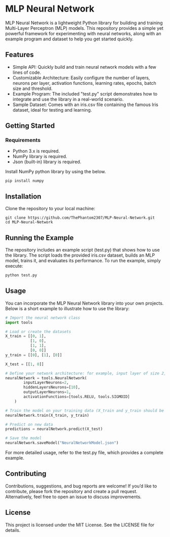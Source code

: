 
# MLP Neural Network

MLP Neural Network is a lightweight Python library for building and training Multi-Layer Perceptron (MLP) models. This repository provides a simple yet powerful framework for experimenting with neural networks, along with an example program and dataset to help you get started quickly.

## Features

* Simple API: Quickly build and train neural network models with a few lines of code.
* Customizable Architecture: Easily configure the number of layers, neurons per layer, activation functions,  learning rates, epochs, batch size and threshold.
* Example Program: The included "test.py" script demonstrates how to integrate and use the library in a real-world scenario.
* Sample Dataset: Comes with an iris.csv file containing the famous Iris dataset, ideal for testing and learning.

## Getting Started

### Requirements

* Python 3.x is required.
* NumPy library is required.
* Json (built-in) library is required.

Install NumPy python library by using the below.
```
pip install numpy
```

## Installation

Clone the repository to your local machine:
```
git clone https://github.com/ThePhantom2307/MLP-Neural-Network.git
cd MLP-Neural-Network
```

## Running the Example
The repository includes an example script (test.py) that shows how to use the library. The script loads the provided iris.csv dataset, builds an MLP model, trains it, and evaluates its performance. To run the example, simply execute:

```python
python test.py
```
## Usage
You can incorporate the MLP Neural Network library into your own projects. Below is a short example to illustrate how to use the library:

```python
# Import the neural network class
import tools

# Load or create the datasets
X_train = [[0, 1],
           [1, 0],
           [1, 1],
           [0, 0]]	
y_train = [[0], [1], [0]]

X_test = [[1, 0]]

# Define your network architecture: for example, input layer of size 2, one hidden layer with 10 neurons, and output layer of size 1.
neuralNetwork = tools.NeuralNetwork(
        inputLayerNeurons=2,
        hiddenLayersNeurons=[10],
        outputLayerNeurons=1,
        activationFunctions=[tools.RELU, tools.SIGMOID]
    )

# Train the model on your training data (X_train and y_train should be defined appropriately)
neuralNetwork.train(X_train, y_train)

# Predict on new data
predictions = neuralNetwork.predict(X_test)

# Save the model
neuralNetwork.saveModel("NeuralNetworkModel.json")
```
For more detailed usage, refer to the test.py file, which provides a complete example.

## Contributing
Contributions, suggestions, and bug reports are welcome! If you’d like to contribute, please fork the repository and create a pull request. Alternatively, feel free to open an issue to discuss improvements.

## License
This project is licensed under the MIT License. See the LICENSE file for details.
